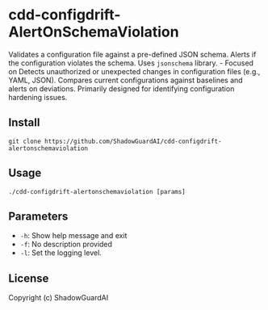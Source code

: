 # cdd-configdrift-AlertOnSchemaViolation
Validates a configuration file against a pre-defined JSON schema. Alerts if the configuration violates the schema. Uses `jsonschema` library. - Focused on Detects unauthorized or unexpected changes in configuration files (e.g., YAML, JSON). Compares current configurations against baselines and alerts on deviations. Primarily designed for identifying configuration hardening issues.

## Install
`git clone https://github.com/ShadowGuardAI/cdd-configdrift-alertonschemaviolation`

## Usage
`./cdd-configdrift-alertonschemaviolation [params]`

## Parameters
- `-h`: Show help message and exit
- `-f`: No description provided
- `-l`: Set the logging level.

## License
Copyright (c) ShadowGuardAI
